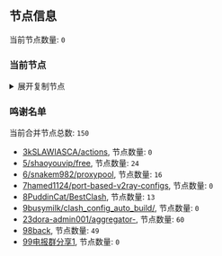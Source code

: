 
## 节点信息
当前节点数量: `0`
### 当前节点
<details>
  <summary>展开复制节点</summary>

    

</details>

### 鸣谢名单
当前合并节点总数: `150`
- [3kSLAWIASCA/actions](https://github.com/kSLAWIASCA/actions), 节点数量: `0`
- [5/shaoyouvip/free](https://github.com/shaoyouvip/free), 节点数量: `24`
- [6/snakem982/proxypool](https://github.com/snakem982/proxypool), 节点数量: `16`
- [7hamed1124/port-based-v2ray-configs](https://github.com/hamed1124/port-based-v2ray-configs), 节点数量: `0`
- [8PuddinCat/BestClash](https://github.com/PuddinCat/BestClash), 节点数量: `13`
- [9busymilk/clash_config_auto_build/](https://github.com/busymilk/clash_config_auto_build/), 节点数量: `0`
- [23dora-admin001/aggregator-](https://github.com/dora-admin001/aggregator-), 节点数量: `60`
- [98back](https://github.com/firefoxmmx2/v2rayshare_subcription), 节点数量: `49`
- [99电报群分享1](https://github.com/cdddbc/getAirport), 节点数量: `0`


